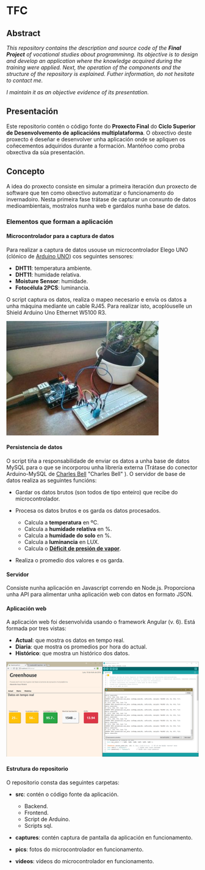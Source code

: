 # TFC

## Abstract

*This repository contains the description and source code of the **Final Project** of vocational studies about programminng.
Its objective is to design and develop an application where the knowledge acquired during the training were applied.
Next, the operation of the components and the structure of the repository is explained.
Futher information, do not hesitate to contact me.*

*I maintain it as an objective evidence of its presentation.*

## Presentación

Este repositorio contén o código fonte do **Proxecto Final** do **Ciclo Superior de Desenvolvemento de aplicacións multiplataforma**. O obxectivo deste proxecto é deseñar e desenvolver unha aplicación onde se apliquen os coñecementos adquiridos durante a formación.
Mantéñoo como proba obxectiva da súa presentación.

## Concepto

A idea do proxecto consiste en simular a primeira iteración dun proxecto de software que ten como obxectivo automatizar o funcionamento do invernadoiro. Nesta primeira fase trátase de capturar un conxunto de datos medioambientais, mostralos nunha web e gardalos nunha base de datos.

### Elementos que forman a aplicación

#### Microcontrolador para a captura de datos

Para realizar a captura de datos usouse un microcontrolador Elego UNO (clónico de [Arduino UNO](https://www.arduino.cc "Arduino" )) cos seguintes sensores:

- **DHT11**: temperatura ambiente.
- **DHT11**: humidade relativa.
- **Moisture Sensor**: humidade.
- **Fotocélula 2PCS**: luminancia.

O script captura os datos, realiza o mapeo necesario e envía os datos a unha máquina mediante un cable RJ45. Para realizar isto, acoplóuselle un Shield Arduino Uno Ethernet W5100 R3.

![Arduino en funcionamento](pics/arduino_running.jpg "Arduino en funcionamento" )

#### Persistencia de datos

O script tiña a responsabilidade de enviar os datos a unha base de datos MySQL para o que se incorporou unha librería externa (Trátase do conector Arduino-MySQL de [Charles Bell](https://github.com/ChuckBell) "Charles Bell" ).
O servidor de base de datos realiza as seguintes funcións:

- Gardar os datos brutos (son todos de tipo enteiro) que recibe do microcontrolador.
- Procesa os datos brutos e os garda os datos procesados.
  
  - Calcula a **temperatura** en ºC.
  - Calcula a **humidade relativa** en %.
  - Calcula a **humidade do solo** en %.
  - Calcula a **luminancia** en LUX.
  - Calcula o **[Déficit de presión de vapor](https://www.semillas-de-marihuana.com/blog/dpv-deficit-presion-vapor/)**.

- Realiza o promedio dos valores e os garda.

#### Servidor

Consiste nunha aplicación en Javascript correndo en Node.js. Proporciona unha API para alimentar unha aplicación web con datos en formato JSON.

#### Aplicación web

A aplicación web foi desenvolvida usando o framework Angular (v. 6). Está formada por tres vistas:

- **Actual**: que mostra os datos en tempo real.
- **Diaria**: que mostra os promedios por hora do  actual.
- **Histórico**: que mostra un histórico dos datos.

![Captura de pantalla recibindo datos](captures/arduino_actual.png "Captura de pantalla recibindo datos")

#### Estrutura do repositorio

O repositorio consta das seguintes carpetas:

- **src**: contén o código fonte da aplicación.
  
  - Backend.
  - Frontend.
  - Script de Arduino.
  - Scripts sql.

- **captures**: contén captura de pantalla da aplicación en funcionamento.
- **pics**: fotos do microcontrolador en funcionamento.
- **videos**: vídeos do microcontrolador en funcionamento.
